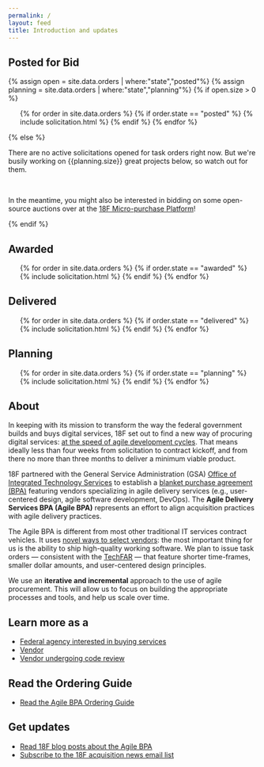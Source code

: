 ```yaml
---
permalink: /
layout: feed
title: Introduction and updates
---
```


<section class="solicitations">
  <h1>Posted for Bid</h1>
  {% assign open = site.data.orders | where:"state","posted"%}
  {% assign planning = site.data.orders | where:"state","planning"%}
  {% if open.size > 0 %}
  <ol class="solicitations posted">
    {% for order in site.data.orders %}
      {% if order.state == "posted" %}
        {% include solicitation.html %}
      {% endif %}
    {% endfor %}
  </ol>
   {% else %}
    <p>There are no active solicitations opened for task orders right now. But we're busily working on {{planning.size}} great projects below, so watch out for them.</p>
    <br>
    <p>In the meantime, you might also be interested in bidding on some open-source auctions over at the <a href="https://micropurchase.18f.gov">18F Micro-purchase Platform</a>!</p>
  {% endif %}
  <h1>Awarded</h1>
  <ol class="solicitations awarded">
  {% for order in site.data.orders %}
    {% if order.state == "awarded" %}
      {% include solicitation.html %}
    {% endif %}
  {% endfor %}
  </ol>
  <h1>Delivered</h1>
  <ol class="solicitations delivered">
  {% for order in site.data.orders %}
    {% if order.state == "delivered" %}
      {% include solicitation.html %}
    {% endif %}
  {% endfor %}
  </ol>
  <h1>Planning</h1>
  <ol class="solicitations planning">
  {% for order in site.data.orders %}
    {% if order.state == "planning" %}
      {% include solicitation.html %}
    {% endif %}
  {% endfor %}
  </ol>
</section>

<aside class="about page">
  <div class="wrapper">
    <h1>About</h1>
    <p>In keeping with its mission to transform the way the federal government builds and buys digital services, 18F set out to find a new way of procuring digital services: <a href="https://18f.gsa.gov/2015/01/08/creating-a-federal-marketplace-for-agile-delivery-services/">at the speed of agile development cycles</a>. That means ideally less than four weeks from solicitation to contract kickoff, and from there no more than three months to deliver a minimum viable product.</p>
    <p>18F partnered with the General Service Administration (GSA) <a href="https://www.gsa.gov/portal/content/105150">Office of Integrated Technology Services</a> to establish a <a href="http://www.gsa.gov/portal/content/199353">blanket purchase agreement (BPA)</a> featuring vendors specializing in agile delivery services (e.g., user-centered design, agile software development, DevOps). The <strong>Agile Delivery Services BPA (Agile BPA)</strong> represents an effort to align acquisition practices with agile delivery practices.</p>
    <p>The Agile BPA is different from most other traditional IT services contract vehicles. It uses <a href="https://18f.gsa.gov/2015/04/23/coming-soon-the-agile-delivery-services-soliciatation/">novel ways to select vendors</a>: the most important thing for us is the ability to ship high-quality working software. We plan to issue task orders &mdash; consistent with the <a href="https://playbook.cio.gov/techfar/">TechFAR</a> &mdash; that feature shorter time-frames, smaller dollar amounts, and user-centered design principles.</div>
    <p>We use an <strong>iterative and incremental</strong> approach to the use of agile procurement. This will allow us to focus on building the appropriate processes and tools, and help us scale over time.</p>
    <h1>Learn more as a </h1>
    <ul class="learn-more">
      <li class="learn-more-federal-agency"><a href="buyers/">Federal agency interested in buying services</a></li>
      <li class="learn-more-vendor"><a href="vendors/">Vendor</a></li>
      <li class="learn-more-code-review"><a href="Code-Review/">Vendor undergoing code review</a></li>
    </ul>
    <h1>Read the Ordering Guide</h1>
    <ul>
      <li><a href="ordering-guide/">Read the Agile BPA Ordering Guide</a></li>
    </ul>
    <h1>Get updates</h1>
    <ul>
      <li><a href="https://18f.gsa.gov/tags/agile-bpa/">Read 18F blog posts about the Agile BPA</a></li>
      <li><a href="http://eepurl.com/bJQHFr">Subscribe to the 18F acquisition news email list</a></li>
    </ul>
  </div>  
</aside>
